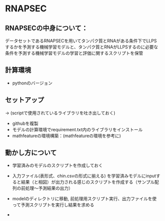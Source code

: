 # RNAPSEC
## RNAPSECの中身について：
データセットであるRNAPSECを用いてタンパク質とRNAがある条件下でLLPSするかを予測する機械学習モデルと、タンパク質とRNAがLLPSするのに必要な条件を予測する機械学習モデルの学習と評価に関するスクリプトを保管

## 計算環境
- pythonのバージョン

## セットアップ
→ (scriptで使用されているライブラリを吐き出しておく)
- githubを複製
- モデルの計算環境でrequirement.txt内のライブラリをインストール
- mathfeatureの環境構築：(mathfeatureの環境を参考に)

## 動かし方について
- 学習済みのモデルのスクリプトを作成しておく
- 入力ファイル(表形式、chin.csvの形式に揃える) を学習済みモデルにinputすると結果（と相図）が出力される感じのスクリプトを作成する（サンプル配列の前処理〜予測結果の出力）

- modelのディレクトリに移動, 前処理用スクリプト実行、出力ファイルを使って予測スクリプトを実行し結果を求める
- 